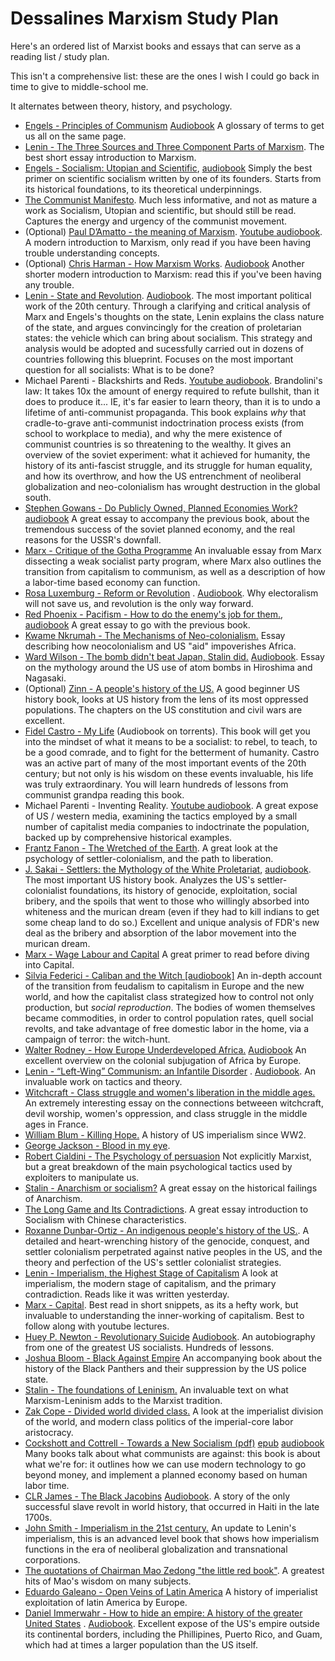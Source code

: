 # Dessalines Marxism Study Plan

Here's an ordered list of Marxist books and essays that can serve as a reading list / study plan.

This isn't a comprehensive list: these are the ones I wish I could go back in time to give to middle-school me.

It alternates between theory, history, and psychology.

- [Engels - Principles of Communism](https://www.marxists.org/archive/marx/works/1847/11/prin-com.htm) [Audiobook](https://www.youtube.com/watch?v=IS4cpvvLeYo&t=14s) A glossary of terms to get us all on the same page.
- [Lenin - The Three Sources and Three Component Parts of Marxism](https://www.marxists.org/archive/lenin/works/1913/mar/x01.htm). The best short essay introduction to Marxism.
- [Engels - Socialism: Utopian and Scientific](http://www.marxists.org/archive/marx/works/1880/soc-utop/index.htm), [audiobook](https://www.youtube.com/watch?v=IS4cpvvLeYo&list=PL0-IkmzWbjobt3oC7Mhq9kHWVbBKRtyg8) Simply the best primer on scientific socialism written by one of its founders. Starts from its historical foundations, to its theoretical underpinnings.
- [The Communist Manifesto](https://en.wikipedia.org/wiki/The_Communist_Manifesto). Much less informative, and not as mature a work as Socialism, Utopian and scientific, but should still be read. Captures the energy and urgency of the communist movement.
- (Optional) [Paul D’Amatto - the meaning of Marxism](magnet:?xt=urn:btih:24c9a942f97f99c1816a344292b7baff5f289986&dn=The+Meaning+of+Marxism+-+Paul+D%27Amato.epub). [Youtube audiobook](https://www.youtube.com/watch?v=mX9h_ApIRc0&list=PL0-IkmzWbjoaJXdItsv-JPqE7gBW2M80o). A modern introduction to Marxism, only read if you have been having trouble understanding concepts.
- (Optional) [Chris Harman - How Marxism Works](https://www.marxists.org/archive/harman/1979/marxism/index.html). [Audiobook](https://www.youtube.com/playlist?list=PL0-IkmzWbjob9lPqBGAyQAX6lhxm5fE_d) Another shorter modern introduction to Marxism: read this if you've been having any trouble.
- [Lenin - State and Revolution](https://www.marxists.org/archive/lenin/works/1917/staterev/). [Audiobook](https://www.youtube.com/watch?v=7GrP0EVJkVE&list=PL0-IkmzWbjoatUez9-2vaAvB78afoKNRC). The most important political work of the 20th century. Through a clarifying and critical analysis of Marx and Engels's thoughts on the state, Lenin explains the class nature of the state, and argues convincingly for the creation of proletarian states: the vehicle which can bring about socialism. This strategy and analysis would be adopted and sucessfully carried out in dozens of countries following this blueprint. Focuses on the most important question for all socialists: What is to be done?
- Michael Parenti - Blackshirts and Reds. [Youtube audiobook](https://www.youtube.com/playlist?list=PL0-IkmzWbjoak57jcXDh1rY4n7Ic-EVsE). Brandolini's law: It takes 10x the amount of energy required to refute bullshit, than it does to produce it... IE, it's far easier to learn theory, than it is to undo a lifetime of anti-communist propaganda. This book explains _why_ that cradle-to-grave anti-communist indoctrination process exists (from school to workplace to media), and why the mere existence of communist countries is so threatening to the wealthy. It gives an overview of the soviet experiment: what it achieved for humanity, the history of its anti-fascist struggle, and its struggle for human equality, and how its overthrow, and how the US entrenchment of neoliberal globalization and neo-colonialism has wrought destruction in the global south.
- [Stephen Gowans - Do Publicly Owned, Planned Economies Work?](http://gowans.wordpress.com/2012/12/21/do-publicly-owned-planned-economies-work) [audiobook](https://www.youtube.com/watch?v=mYf3gZZFa0k&list=PL0-IkmzWbjobDdDbSC_YgZfV94BQiRIB8) A great essay to accompany the previous book, about the tremendous success of the soviet planned economy, and the real reasons for the USSR's downfall.
- [Marx - Critique of the Gotha Programme](https://www.marxists.org/archive/marx/works/download/Marx_Critque_of_the_Gotha_Programme.pdf) An invaluable essay from Marx dissecting a weak socialist party program, where Marx also outlines the transition from capitalism to communism, as well as a description of how a labor-time based economy can function.
- [Rosa Luxemburg - Reform or Revolution](http://www.marxists.org/archive/luxemburg/1900/reform-revolution/index.htm) . [Audiobook](https://www.youtube.com/watch?v=YhzmaUofLS8&list=PL0-IkmzWbjoYqO_Yec4sWzPeeFXMOkPWs). Why electoralism will not save us, and revolution is the only way forward.
- [Red Phoenix - Pacifism - How to do the enemy's job for them.](https://theredphoenixapl.org/2011/08/11/pacifism-how-to-do-the-enemys-job-for-them/), [audiobook](https://www.youtube.com/watch?v=GxrO7p-6w_k&list=PL0-IkmzWbjoZ5IIhnzFBOImzySh827FyK) A great essay to go with the previous book.
- [Kwame Nkrumah - The Mechanisms of Neo-colonialism.](https://www.marxists.org/subject/africa/nkrumah/neo-colonialism/ch01.htm) Essay describing how neocolonialism and US "aid" impoverishes Africa.
- [Ward Wilson - The bomb didn't beat Japan, Stalin did.](http://foreignpolicy.com/2013/05/30/the-bomb-didnt-beat-japan-stalin-did/) [Audiobook](https://www.youtube.com/playlist?list=PL0-IkmzWbjoaLP3G2HGj-O5JTepm0Kjt-). Essay on the mythology around the US use of atom bombs in Hiroshima and Nagasaki.
- (Optional) [Zinn - A people's history of the US.](https://www.amazon.com/Peoples-History-United-States/dp/0060838655) A good beginner US history book, looks at US history from the lens of its most oppressed populations. The chapters on the US constitution and civil wars are excellent.
- [Fidel Castro - My Life](<https://en.wikipedia.org/wiki/My_Life_(Fidel_Castro_autobiography)>) (Audiobook on torrents). This book will get you into the mindset of what it means to be a socialist: to rebel, to teach, to be a good comrade, and to fight for the betterment of humanity. Castro was an active part of many of the most important events of the 20th century; but not only is his wisdom on these events invaluable, his life was truly extraordinary. You will learn hundreds of lessons from communist grandpa reading this book.
- Michael Parenti - Inventing Reality. [Youtube audiobook](https://youtube.com/playlist?list=PL0-IkmzWbjob0rkb9-tZlCvHAKse_HtF6). A great expose of US / western media, examining the tactics employed by a small number of capitalist media companies to indoctrinate the population, backed up by comprehensive historical examples.
- [Frantz Fanon - The Wretched of the Earth](https://groveatlantic.com/book/the-wretched-of-the-earth/). A great look at the psychology of settler-colonialism, and the path to liberation.
- [J. Sakai - Settlers: the Mythology of the White Proletariat](http://readsettlers.org/text-index.html), [audiobook](https://youtube.com/playlist?list=PL0-IkmzWbjoZEICtu8cocz_3oRFS6L7wN). The most important US history book. Analyzes the US's settler-colonialist foundations, its history of genocide, exploitation, social bribery, and the spoils that went to those who willingly absorbed into whiteness and the murican dream (even if they had to kill indians to get some cheap land to do so.) Excellent and unique analysis of FDR's new deal as the bribery and absorption of the labor movement into the murican dream.
- [Marx - Wage Labour and Capital](https://www.marxists.org/archive/marx/works/1847/wage-labour/) A great primer to read before diving into Capital.
- [Silvia Federici - Caliban and the Witch [audiobook]](magnet:?xt=urn:btih:5235321931784e4cfb9efef3138b605164026ed9&dn=Silvia%20Federici%20-%20Caliban%20and%20the%20Witch%20%5baudiobook%5d%20by%20dessalines) An in-depth account of the transition from feudalism to capitalism in Europe and the new world, and how the capitalist class strategized how to control not only production, but _social reproduction_. The bodies of women themselves became commodities, in order to control population rates, quell social revolts, and take advantage of free domestic labor in the home, via a campaign of terror: the witch-hunt.
- [Walter Rodney - How Europe Underdeveloped Africa.](https://www.amazon.com/Europe-Underdeveloped-Africa-Walter-Rodney/dp/0882580965) [Audiobook](https://1337x.to/torrent/4632155/Walter-Rodney-How-Europe-Underdeveloped-Africa-audiobook-audible/) An excellent overview on the colonial subjugation of Africa by Europe.
- [Lenin - “Left-Wing” Communism: an Infantile Disorder](https://www.marxists.org/archive/lenin/works/1920/lwc/) . [Audiobook](https://www.youtube.com/watch?v=6wtRQaoSlxs&list=PL0-IkmzWbjob1T8DTNDG7EQaN18eSJ97m). An invaluable work on tactics and theory.
- [Witchcraft - Class struggle and women's liberation in the middle ages.](https://www.cvltnation.com/rebellion-of-the-damned-witchcraft-as-social-revolt-in-early-modern-france/) An extremely interesting essay on the connections betweeen witchcraft, devil worship, women's oppression, and class struggle in the middle ages in France.
- [William Blum - Killing Hope.](https://www.amazon.com/Killing-Hope-C-I-Interventions-II-Updated/dp/1567512526) A history of US imperialism since WW2.
- [George Jackson - Blood in my eye](https://www.goodreads.com/book/show/489637.Blood_in_My_Eye).
- [Robert Cialdini - The Psychology of persuasion](magnet:?xt=urn:btih:bad0ad6cca5c00ba8d1f8e8c4e5962f6d611f381&dn=Influence_%20The%20Psychology%20of%20Persuasion%20by%20Robert%20Cialdini) Not explicitly Marxist, but a great breakdown of the main psychological tactics used by exploiters to manipulate us.
- [Stalin - Anarchism or socialism?](http://marx2mao.com/Stalin/AS07.html) A great essay on the historical failings of Anarchism.
- [The Long Game and Its Contradictions](https://medium.com/@leohezhao/the-long-game-and-its-contradictions-8ff92823cf68?postPublishedType=repub&fbclid=IwAR1jAfUSH39nEKCkTAD7GK8ayR9YVekX6Ht6hWU7x7iKPVUK_fLdA5OlPV4). A great essay introduction to Socialism with Chinese characteristics.
- [Roxanne Dunbar-Ortiz - An indigenous people's history of the US.](https://en.wikipedia.org/wiki/An_Indigenous_Peoples%27_History_of_the_United_States). A detailed and heart-wrenching history of the genocide, conquest, and settler colonialism perpetrated against native peoples in the US, and the theory and perfection of the US's settler colonialist strategies.
- [Lenin - Imperialism, the Highest Stage of Capitalism](https://www.marxists.org/archive/lenin/works/1916/imp-hsc/) A look at imperialism, the modern stage of capitalism, and the primary contradiction. Reads like it was written yesterday.
- [Marx - Capital](https://www.marxists.org/archive/marx/works/1867-c1/index.htm). Best read in short snippets, as its a hefty work, but invaluable to understanding the inner-working of capitalism. Best to follow along with youtube lectures.
- [Huey P. Newton - Revolutionary Suicide](https://www.amazon.com/Revolutionary-Suicide-Penguin-Classics-Deluxe/dp/0143105329) [Audiobook](https://www.youtube.com/playlist?list=PL0-IkmzWbjoY5hw0QrK3SLRMHBE2aIpXf). An autobiography from one of the greatest US socialists. Hundreds of lessons.
- [Joshua Bloom - Black Against Empire](https://www.amazon.com/Black-against-Empire-Politics-Foundation/dp/0520293282/ref=sr_1_1?ie=UTF8&qid=1485894343&sr=8-1&keywords=black+against+empire) An accompanying book about the history of the Black Panthers and their suppression by the US police state.
- [Stalin - The foundations of Leninism.](https://www.marxists.org/reference/archive/stalin/works/1924/foundations-leninism/index.htm) An invaluable text on what Marxism-Leninism adds to the Marxist tradition.
- [Zak Cope - Divided world divided class.](https://www.amazon.com/Divided-World-Class-Stratification-Capitalism-ebook/dp/B00SE3V9GY) A look at the imperialist division of the world, and modern class politics of the imperial-core labor aristocracy.
- [Cockshott and Cottrell - Towards a New Socialism (pdf)](http://ricardo.ecn.wfu.edu/%7Ecottrell/socialism_book/new_socialism.pdf) [epub](http://ricardo.ecn.wfu.edu/~cottrell/socialism_book/TNS.epub) [audiobook](https://www.youtube.com/watch?v=yjHCPWs5sl4&list=PL0-IkmzWbjoZNiItBbuVvKQBdE80tsyhx) Many books talk about what communists are against: this book is about what we're for: it outlines how we can use modern technology to go beyond money, and implement a planned economy based on human labor time.
- [CLR James - The Black Jacobins](http://www.ouleft.org/wp-content/uploads/CLR_James_The_Black_Jacobins.pdf) [Audiobook](magnet:?xt=urn:btih:d205972f1200de9670514679710cd3da3a3c2774&dn=The%20Black%20Jacobins%20Toussaint%20L%27Ouverture%20and%20the%20San%20Domingo%20Revolution%20-%20C.L.R.%20James). A story of the only successful slave revolt in world history, that occurred in Haiti in the late 1700s.
- [John Smith - Imperialism in the 21st century.](https://www.amazon.com/Imperialism-Twenty-First-Century-Globalization-Super-Exploitation/dp/1583675779) An update to Lenin's imperialism, this is an advanced level book that shows how imperialism functions in the era of neoliberal globalization and transnational corporations.
- [The quotations of Chairman Mao Zedong "the little red book"](https://en.wikipedia.org/wiki/Quotations_from_Chairman_Mao_Tse-tung). A greatest hits of Mao's wisdom on many subjects.
- [Eduardo Galeano - Open Veins of Latin America](https://www.amazon.com/Open-Veins-Latin-America-Centuries/dp/0853459916/ref=sr_1_1?ie=UTF8&qid=1485894404&sr=8-1&keywords=open+veins+of+latin+america) A history of imperialist exploitation of latin America by Europe.
- [Daniel Immerwahr - How to hide an empire: A history of the greater United States](https://us.macmillan.com/books/9780374172145) . [Audiobook](magnet:?xt=urn:btih:f9a1c6d9302b2a0de71ebe40eedf74ec0c3dbfff&dn=How%20to%20Hide%20an%20Empire%20by%20Daniel%20Immerwahr). Excellent expose of the US's empire outside its continental borders, including the Phillipines, Puerto Rico, and Guam, which had at times a larger population than the US itself.

